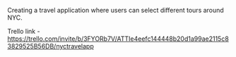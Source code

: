 Creating a travel application where users can select different tours around NYC.

Trello link -  https://trello.com/invite/b/3FYORb7V/ATTIe4eefc144448b20d1a99ae2115c83829525B56DB/nyctravelapp